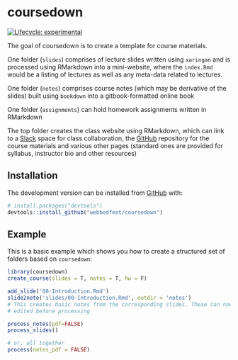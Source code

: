 
<!-- README.md is generated from README.Rmd. Please edit that file -->

# coursedown

<!-- badges: start -->

[![Lifecycle:
experimental](https://img.shields.io/badge/lifecycle-experimental-orange.svg)](https://www.tidyverse.org/lifecycle/#experimental)
<!-- badges: end -->

The goal of coursedown is to create a template for course materials.

One folder (`slides`) comprises of lecture slides written using
`xaringan` and is processed using RMarkdown into a mini-website, where
the `index.Rmd` would be a listing of lectures as well as any meta-data
related to lectures.

One folder (`notes`) comprises course notes (which may be derivative of
the slides) built using `bookdown` into a gitbook-formatted online book

One folder (`assignments`) can hold homework assignments written in
RMarkdown

The top folder creates the class website using RMarkdown, which can link
to a [Slack](http://www.slack.com) space for class collaboration, the
[GitHub](http://www.github.com) repository for the course materials and
various other pages (standard ones are provided for syllabus, instructor
bio and other resources)

## Installation

The development version can be installed from
[GitHub](https://github.com/) with:

``` r
# install.packages("devtools")
devtools::install_github("webbedfeet/coursedown")
```

## Example

This is a basic example which shows you how to create a structured set
of folders based on `coursedown`:

``` r
library(coursedown)
create_course(slides = T, notes = T, hw = F)

add_slide('00-Introduction.Rmd')
slide2note('slides/00-Introduction.Rmd', outdir = 'notes')
# This creates basic notes from the corresponding slides. These can now be
# edited before processing

process_notes(pdf=FALSE)
process_slides()

# or, all together
process(notes_pdf = FALSE)
```
